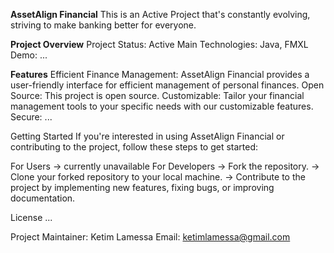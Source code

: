 **AssetAlign Financial**
This is an Active Project that's constantly evolving, striving to make banking better for everyone.

**Project Overview**
Project Status: Active
Main Technologies: Java, FMXL
Demo: ...

**Features**
Efficient Finance Management: AssetAlign Financial provides a user-friendly interface for efficient management of personal finances.
Open Source: This project is open source.
Customizable: Tailor your financial management tools to your specific needs with our customizable features.
Secure: ...

Getting Started
If you're interested in using AssetAlign Financial or contributing to the project, follow these steps to get started:

For Users -> currently unavailable 
For Developers -> Fork the repository. -> Clone your forked repository to your local machine. -> Contribute to the project by implementing new features, fixing bugs, or improving documentation.

License
...


Project Maintainer: Ketim Lamessa
Email: ketimlamessa@gmail.com



